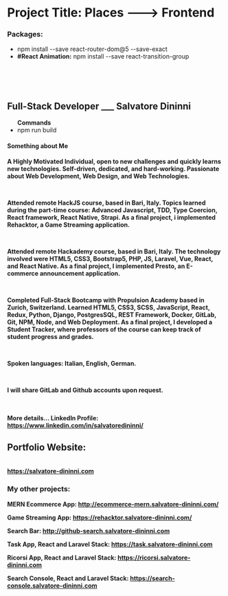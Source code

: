 <h1>Project Title: <strong>Places</strong> ---> Frontend</h1>

<h3>Packages:</h3>
<ul>
  <li>
    npm install --save react-router-dom@5 --save-exact
  </li>

  <li>
    <strong>#React Animation:</strong>
    <span>npm install --save react-transition-group</span>
  </li>
</ul>
<br/>
<br/>
<br/>
<h2>Full-Stack Developer ___ <span>Salvatore Dininni</span></h2>

<ul><strong>Commands</strong>
 <li>npm run build</li>
</ul>
<h4>Something about Me<h4>
<p>A Highly Motivated Individual, open to new challenges and quickly learns new technologies. Self-driven, dedicated, and hard-working. Passionate about Web Development, Web Design, and Web Technologies.</p>
<br/>
<p>
Attended remote HackJS course, based in Bari, Italy. Topics learned during the part-time course: Advanced Javascript, TDD, Type Coercion, React framework, React Native, Strapi. As a final project, i implemented Rehacktor, a Game Streaming application.
</p>
<br/>
<p>
Attended remote Hackademy course, based in Bari, Italy. The technology involved were HTML5, CSS3, Bootstrap5, PHP, JS, Laravel, Vue, React, and React Native. As a final project, I implemented Presto, an E-commerce announcement application.
</p>
<br/>
<p>
Completed Full-Stack Bootcamp with Propulsion Academy based in Zurich, Switzerland. Learned HTML5, CSS3, SCSS, JavaScript, React, Redux, Python, Django, PostgresSQL, REST Framework, Docker, GitLab, Git, NPM, Node, and Web Deployment. As a final project, I developed a Student Tracker, where professors of the course can keep track of student progress and grades. 
</p>
<br/>
<p>
Spoken languages: Italian, English, German.</p>
<br/>
<p>
I will share GitLab and Github accounts upon request.</p>
<br/>
<br/>
<strong>More details...<strong>
<b>LinkedIn Profile: <a href="https://www.linkedin.com/in/salvatoredininni/" >https://www.linkedin.com/in/salvatoredininni/ </a></b>

<h2><b>Portfolio Website:</b></h2> <br/>
<a href="https://salvatore-dininni.com/" >https://salvatore-dininni.com</a> 

<h3>My other projects:</h3>

<b>MERN Ecommerce App: <a href="http://ecommerce-mern.salvatore-dininni.com/" >http://ecommerce-mern.salvatore-dininni.com/</a></b> 

<b>Game Streaming App: <a href="https://rehacktor.salvatore-dininni.com/" >https://rehacktor.salvatore-dininni.com/</a></b> 

<b>Search Bar: <a href="http://github-search.salvatore-dininni.com">http://github-search.salvatore-dininni.com</a></b>

<b>Task App, React and Laravel Stack: <a href="https://task.salvatore-dininni.com">https://task.salvatore-dininni.com</a></b>

<b>Ricorsi App, React and Laravel Stack: <a href="https://ricorsi.salvatore-dininni.com">https://ricorsi.salvatore-dininni.com</a></b>

<b>Search Console, React and Laravel Stack: <a href="https://search-console.salvatore-dininni.com">https://search-console.salvatore-dininni.com</a></b>

